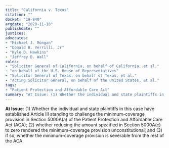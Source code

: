 ```yaml
---
title: "California v. Texas"
citation: ""
docket: "19-840"
argdate: "2020-11-10"
publishdate: ""
justices:
advocates:
- "Michael J. Mongan"
- "Donald B. Verrilli, Jr"
- "Kyle D. Hawkins"
- "Jeffrey B. Wall"
roles:
- "Solicitor General of California, on behalf of California, et al."
- "on behalf of the U.S. House of Representatives"
- "Solicitor General of Texas, on behalf of Texas, et al."
- "Acting Solicitor General, on behalf of the United States, et al."
tags:
- "Patient Protection and Affordable Care Act"
summary: "At Issue: (1) Whether the individual and state plaintiffs in this case have established Article III standing to challenge the minimum-coverage provision in Section 5000A(a) of the Patient Protection and Affordable Care Act (ACA); (2) whether reducing the amount specified in Section 5000A(c) to zero rendered the minimum-coverage provision unconstitutional; and (3) if so, whether the minimum-coverage provision is severable from the rest of the ACA."
---
```

**At Issue**: (1) Whether the individual and state plaintiffs in this case have established Article III standing to challenge the minimum-coverage provision in Section 5000A(a) of the Patient Protection and Affordable Care Act (ACA); (2) whether reducing the amount specified in Section 5000A(c) to zero rendered the minimum-coverage provision unconstitutional; and (3) if so, whether the minimum-coverage provision is severable from the rest of the ACA.